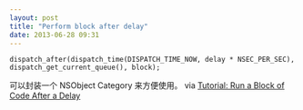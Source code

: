 ```yaml
---
layout: post
title: "Perform block after delay"
date: 2013-06-28 09:31
---
```


```objc
dispatch_after(dispatch_time(DISPATCH_TIME_NOW, delay * NSEC_PER_SEC), dispatch_get_current_queue(), block);
```

可以封装一个 NSObject Category 来方便使用。 via [Tutorial: Run a Block of Code After a Delay](http://www.brianjcoleman.com/tutorial-run-a-block-of-code-after-a-delay/)

